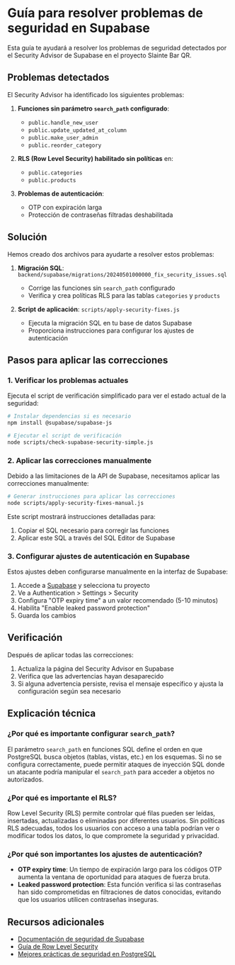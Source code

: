 # Guía para resolver problemas de seguridad en Supabase

Esta guía te ayudará a resolver los problemas de seguridad detectados por el Security Advisor de Supabase en el proyecto Slainte Bar QR.

## Problemas detectados

El Security Advisor ha identificado los siguientes problemas:

1. **Funciones sin parámetro `search_path` configurado**:
   - `public.handle_new_user`
   - `public.update_updated_at_column`
   - `public.make_user_admin`
   - `public.reorder_category`

2. **RLS (Row Level Security) habilitado sin políticas** en:
   - `public.categories`
   - `public.products`

3. **Problemas de autenticación**:
   - OTP con expiración larga
   - Protección de contraseñas filtradas deshabilitada

## Solución

Hemos creado dos archivos para ayudarte a resolver estos problemas:

1. **Migración SQL**: `backend/supabase/migrations/20240501000000_fix_security_issues.sql`
   - Corrige las funciones sin `search_path` configurado
   - Verifica y crea políticas RLS para las tablas `categories` y `products`

2. **Script de aplicación**: `scripts/apply-security-fixes.js`
   - Ejecuta la migración SQL en tu base de datos Supabase
   - Proporciona instrucciones para configurar los ajustes de autenticación

## Pasos para aplicar las correcciones

### 1. Verificar los problemas actuales

Ejecuta el script de verificación simplificado para ver el estado actual de la seguridad:

```bash
# Instalar dependencias si es necesario
npm install @supabase/supabase-js

# Ejecutar el script de verificación
node scripts/check-supabase-security-simple.js
```

### 2. Aplicar las correcciones manualmente

Debido a las limitaciones de la API de Supabase, necesitamos aplicar las correcciones manualmente:

```bash
# Generar instrucciones para aplicar las correcciones
node scripts/apply-security-fixes-manual.js
```

Este script mostrará instrucciones detalladas para:

1. Copiar el SQL necesario para corregir las funciones
2. Aplicar este SQL a través del SQL Editor de Supabase

### 3. Configurar ajustes de autenticación en Supabase

Estos ajustes deben configurarse manualmente en la interfaz de Supabase:

1. Accede a [Supabase](https://app.supabase.com) y selecciona tu proyecto
2. Ve a Authentication > Settings > Security
3. Configura "OTP expiry time" a un valor recomendado (5-10 minutos)
4. Habilita "Enable leaked password protection"
5. Guarda los cambios

## Verificación

Después de aplicar todas las correcciones:

1. Actualiza la página del Security Advisor en Supabase
2. Verifica que las advertencias hayan desaparecido
3. Si alguna advertencia persiste, revisa el mensaje específico y ajusta la configuración según sea necesario

## Explicación técnica

### ¿Por qué es importante configurar `search_path`?

El parámetro `search_path` en funciones SQL define el orden en que PostgreSQL busca objetos (tablas, vistas, etc.) en los esquemas. Si no se configura correctamente, puede permitir ataques de inyección SQL donde un atacante podría manipular el `search_path` para acceder a objetos no autorizados.

### ¿Por qué es importante el RLS?

Row Level Security (RLS) permite controlar qué filas pueden ser leídas, insertadas, actualizadas o eliminadas por diferentes usuarios. Sin políticas RLS adecuadas, todos los usuarios con acceso a una tabla podrían ver o modificar todos los datos, lo que compromete la seguridad y privacidad.

### ¿Por qué son importantes los ajustes de autenticación?

- **OTP expiry time**: Un tiempo de expiración largo para los códigos OTP aumenta la ventana de oportunidad para ataques de fuerza bruta.
- **Leaked password protection**: Esta función verifica si las contraseñas han sido comprometidas en filtraciones de datos conocidas, evitando que los usuarios utilicen contraseñas inseguras.

## Recursos adicionales

- [Documentación de seguridad de Supabase](https://supabase.com/docs/guides/auth/auth-helpers/nextjs)
- [Guía de Row Level Security](https://supabase.com/docs/guides/auth/row-level-security)
- [Mejores prácticas de seguridad en PostgreSQL](https://supabase.com/docs/guides/database/postgres/security)
